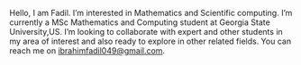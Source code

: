 Hello, I am Fadil.
I’m interested in Mathematics and Scientific computing.
I’m currently a MSc Mathematics and Computing student at Georgia State University,US.
I’m looking to collaborate with expert and other students in my area of interest and also ready to explore in other related fields.
You can reach me on ibrahimfadil049@gmail.com.

<!---
Fadil049/Fadil049 is a ✨ special ✨ repository because its `README.md` (this file) appears on your GitHub profile.
You can click the Preview link to take a look at your changes.
--->
